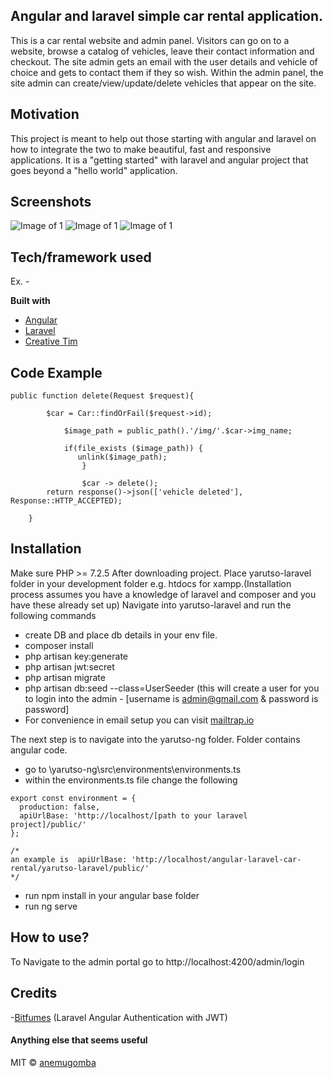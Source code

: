 ## Angular and laravel simple car rental application.
This is a car rental website and admin panel. Visitors can go on to a website, browse a catalog of vehicles, leave their contact information and checkout. The site admin gets an email with the user details and vehicle of choice and gets to contact them if they so wish.
Within the admin panel, the site admin can create/view/update/delete vehicles that appear on the site.

## Motivation
This project is meant to help out those starting with angular and laravel on how to integrate the two to make beautiful, fast and responsive applications. It is a "getting started" with laravel and angular project that goes beyond a "hello world" application.
 
## Screenshots
![Image of 1](https://i.imgur.com/lIm0lmg.png)
![Image of 1](https://i.imgur.com/ZBrFPTz.png)
![Image of 1](https://i.imgur.com/Id63pEj.png)

## Tech/framework used
Ex. -

<b>Built with</b>
- [Angular](https://angular.io/)
- [Laravel](https://laravel.com/)
- [Creative Tim](https://www.creative-tim.com/)

## Code Example
```
public function delete(Request $request){

        $car = Car::findOrFail($request->id);

            $image_path = public_path().'/img/'.$car->img_name;

            if(file_exists ($image_path)) {
               unlink($image_path);
                }

                $car -> delete();
        return response()->json(['vehicle deleted'], Response::HTTP_ACCEPTED);

    }
```
## Installation
Make sure PHP >= 7.2.5
After downloading project. Place yarutso-laravel folder in your development folder e.g. htdocs for xampp.(Installation process assumes you have a knowledge of laravel and composer and you have these already set up)
Navigate into yarutso-laravel and run the following commands
  - create DB and place db details in your env file.
  - composer install
  - php artisan key:generate
  - php artisan jwt:secret
  - php artisan migrate
  - php artisan db:seed --class=UserSeeder (this will create a user for you to login into the admin - [username is admin@gmail.com & password is password]
  - For convenience in email setup you can visit [mailtrap.io](https://blog.mailtrap.io/send-email-in-laravel/)
  
The next step is to navigate into the yarutso-ng folder. Folder contains angular code. 
 - go to \yarutso-ng\src\environments\environments.ts
 - within the environments.ts file change the following
```
export const environment = {
  production: false,
  apiUrlBase: 'http://localhost/[path to your laravel project]/public/'
};

/*
an example is  apiUrlBase: 'http://localhost/angular-laravel-car-rental/yarutso-laravel/public/'
*/
```
 - run npm install in your angular base folder
 - run ng serve

## How to use?
To Navigate to the admin portal go to http://localhost:4200/admin/login


## Credits
-[Bitfumes](https://www.youtube.com/watch?v=CtklHQUfNZQ)  (Laravel Angular Authentication with JWT)

#### Anything else that seems useful

MIT © [anemugomba](https://github.com/anemugomba/angular-laravel-car-rental/)
